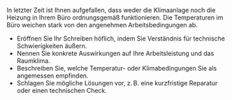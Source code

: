 In letzter Zeit ist Ihnen aufgefallen, dass weder die Klimaanlage noch die Heizung in Ihrem Büro ordnungsgemäß funktionieren. Die Temperaturen im Büro weichen stark von den angenehmen Arbeitsbedingungen ab.
- Eröffnen Sie Ihr Schreiben höflich, indem Sie Verständnis für technische Schwierigkeiten äußern.
- Nennen Sie konkrete Auswirkungen auf Ihre Arbeitsleistung und das Raumklima.
- Beschreiben Sie, welche Temperatur- oder Klimabedingungen Sie als angemessen empfinden.
- Schlagen Sie mögliche Lösungen vor, z. B. eine kurzfristige Reparatur oder einen technischen Check.
